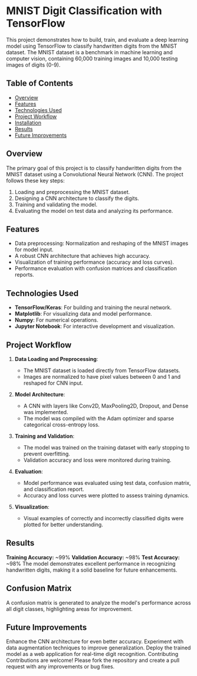 # MNIST Digit Classification with TensorFlow  

This project demonstrates how to build, train, and evaluate a deep learning model using TensorFlow to classify handwritten digits from the MNIST dataset. The MNIST dataset is a benchmark in machine learning and computer vision, containing 60,000 training images and 10,000 testing images of digits (0-9).  

## Table of Contents  
- [Overview](#overview)  
- [Features](#features)  
- [Technologies Used](#technologies-used)  
- [Project Workflow](#project-workflow)  
- [Installation](#installation)  
- [Results](#results)  
- [Future Improvements](#future-improvements)  

## Overview  
The primary goal of this project is to classify handwritten digits from the MNIST dataset using a Convolutional Neural Network (CNN). The project follows these key steps:  
1. Loading and preprocessing the MNIST dataset.  
2. Designing a CNN architecture to classify the digits.  
3. Training and validating the model.  
4. Evaluating the model on test data and analyzing its performance.  

## Features  
- Data preprocessing: Normalization and reshaping of the MNIST images for model input.  
- A robust CNN architecture that achieves high accuracy.  
- Visualization of training performance (accuracy and loss curves).  
- Performance evaluation with confusion matrices and classification reports.  

## Technologies Used  
- **TensorFlow/Keras**: For building and training the neural network.  
- **Matplotlib**: For visualizing data and model performance.  
- **Numpy**: For numerical operations.  
- **Jupyter Notebook**: For interactive development and visualization.  

## Project Workflow  
1. **Data Loading and Preprocessing**:  
   - The MNIST dataset is loaded directly from TensorFlow datasets.  
   - Images are normalized to have pixel values between 0 and 1 and reshaped for CNN input.  

2. **Model Architecture**:  
   - A CNN with layers like Conv2D, MaxPooling2D, Dropout, and Dense was implemented.  
   - The model was compiled with the Adam optimizer and sparse categorical cross-entropy loss.  

3. **Training and Validation**:  
   - The model was trained on the training dataset with early stopping to prevent overfitting.  
   - Validation accuracy and loss were monitored during training.  

4. **Evaluation**:  
   - Model performance was evaluated using test data, confusion matrix, and classification report.  
   - Accuracy and loss curves were plotted to assess training dynamics.  

5. **Visualization**:  
   - Visual examples of correctly and incorrectly classified digits were plotted for better understanding.  

## Results
**Training Accuracy:** ~99%
**Validation Accuracy:** ~98%
**Test Accuracy:** ~98%
The model demonstrates excellent performance in recognizing handwritten digits, making it a solid baseline for future enhancements.

## Confusion Matrix
A confusion matrix is generated to analyze the model's performance across all digit classes, highlighting areas for improvement.

## Future Improvements
Enhance the CNN architecture for even better accuracy.
Experiment with data augmentation techniques to improve generalization.
Deploy the trained model as a web application for real-time digit recognition.
Contributing
Contributions are welcome! Please fork the repository and create a pull request with any improvements or bug fixes.
